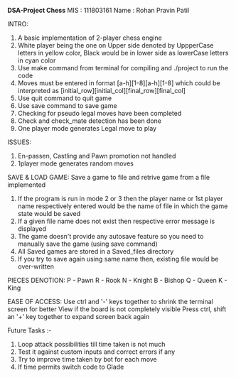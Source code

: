 **DSA-Project Chess** 
MIS     : 111803161
Name    : Rohan Pravin Patil

INTRO:
1. A basic implementation of 2-player chess engine
2. White player being the one on Upper side denoted by UppperCase letters in yellow color,
	Black would be in lower side as lowerCase letters in cyan color
3. Use make command from terminal for compiling and ./project to run the code 
4. Moves must be entered in format [a-h][1-8][a-h][1-8] which could be interpreted as [initial_row][initial_col][final_row][final_col]
5. Use quit command to quit game
6. Use save command to save game
7. Checking for pseudo legal moves have been completed 
8. Check and check_mate detection has been done
9. One player mode generates Legal move to play

ISSUES:
1. En-passen, Castling and Pawn promotion not handled
2. 1player mode generates random moves

SAVE & LOAD GAME:
Save a game to file and retrive game from a file implemented
1. If the program is run in mode 2 or 3 then the player name or 1st player name respectively entered would be the name of file in which the game state would be saved
2. If a given file name does not exist then respective error message is displayed
3. The game doesn't provide any autosave feature so you need to manually save the game (using save command)
4. All Saved games are stored in a Saved_files directory
5. If you try to save again using same name then, existing file would be over-written

PIECES DENOTION:
P - Pawn
R - Rook
N - Knight
B - Bishop
Q - Queen
K - King

EASE OF ACCESS:
Use ctrl and '-' keys together to shrink the terminal screen for better View if the board is not completely visible
Press ctrl, shift an '+' key together to expand screen back again

Future Tasks :-
1. Loop attack possibilities till time taken is not much
2. Test it against custom inputs and correct errors if any
3. Try to improve time taken by bot for each move
4. If time permits switch code to Glade
